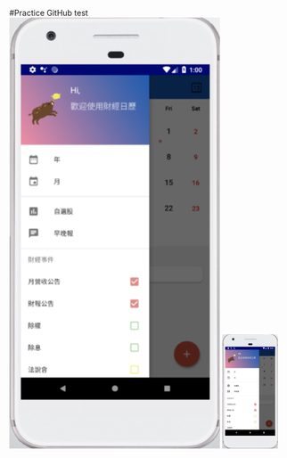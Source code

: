 #Practice GitHub
test
![image](https://github.com/Maxine311/FinancialCalendar/blob/master/Apppic1.png)
<img src="https://github.com/Maxine311/FinancialCalendar/blob/master/Apppic1.png" width="100px">
